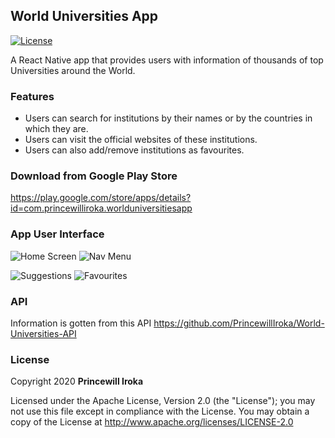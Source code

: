 ## World Universities App
[![License](https://img.shields.io/badge/License-Apache%202.0-blue.svg)](https://opensource.org/licenses/Apache-2.0)

A React Native app that provides users with information of thousands of top Universities around the World.

### Features
- Users can search for institutions by their names or by the countries in which they are.
- Users can visit the official websites of these institutions. 
- Users can also add/remove institutions as favourites.

### Download from Google Play Store
https://play.google.com/store/apps/details?id=com.princewilliroka.worlduniversitiesapp

### App User Interface

![Home Screen](https://imgur.com/KOn6bgw.png)
![Nav Menu](https://imgur.com/omN4L2E.png)

![Suggestions](https://imgur.com/994OZCB.png)
![Favourites](https://imgur.com/n036bLQ.png)

### API
Information is gotten from this API https://github.com/PrincewillIroka/World-Universities-API

### License
Copyright 2020 **Princewill Iroka**

Licensed under the Apache License, Version 2.0 (the "License");
you may not use this file except in compliance with the License.
You may obtain a copy of the License at http://www.apache.org/licenses/LICENSE-2.0
